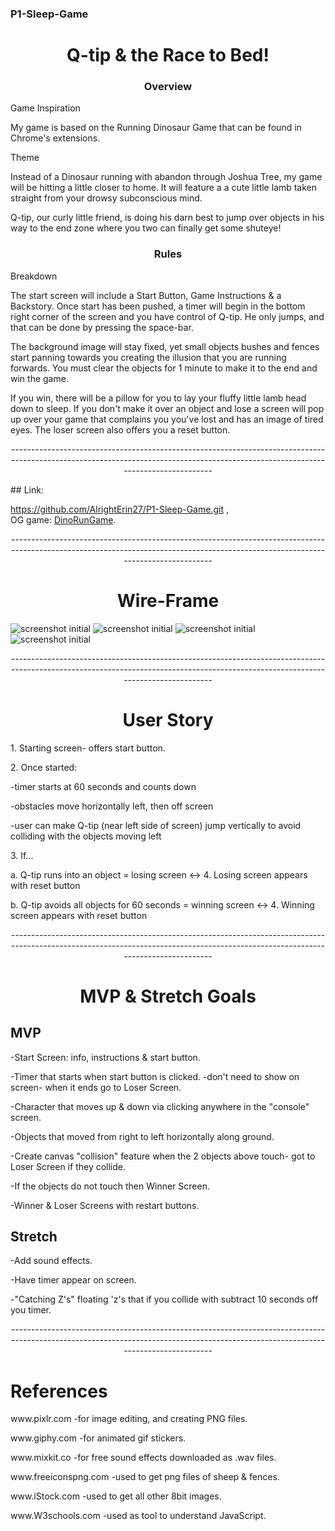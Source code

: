 ### P1-Sleep-Game

<center><h1> Q-tip & the Race to Bed! </h1></center>

<center><h3> Overview </h3></center>
<p>Game Inspiration</p>
<p>My game is based on the Running Dinosaur Game that can be found in Chrome's extensions.</p>
<p>Theme</p>
<p>Instead of a Dinosaur running with abandon through Joshua Tree, my game will be hitting a little closer to home. It will feature a a cute little lamb taken straight from your drowsy subconscious mind.</p>
<p>Q-tip, our curly little friend, is doing his darn best to jump over objects in his way to the end zone where you two can finally get some shuteye!</p>

<center><h3> Rules </h3></center>
<p>Breakdown</p>
<p>The start screen will include a Start Button, Game Instructions & a Backstory.
Once start has been pushed, a timer will begin in the bottom right corner of the screen and you have control of Q-tip. He only jumps, and that can be done by pressing the space-bar.</p>
The background image will stay fixed, yet small objects bushes and fences start panning towards you creating the illusion that you are running forwards. You must clear the objects for 1 minute to make it to the end and win the game.</p>
<p>If you win, there will be a pillow for you to lay your fluffy little lamb head down to sleep. If you don't make it over an object and lose a screen will pop up over your game that complains you you've lost and has an image of tired eyes. The loser screen also offers you a reset button.</p>
<p><center>----------------------------------------------------------------------------------------------------------------------------------------------------------------------------------</center></p>
## Link:

https://github.com/AlrightErin27/P1-Sleep-Game.git ,  
OG game: [DinoRunGame](https://i.imgur.com/gu4zStt.png).

<p><center>----------------------------------------------------------------------------------------------------------------------------------------------------------------------------------</center></p>
<center><h1> Wire-Frame </h1></center>

![screenshot initial](framework/startscreen.png)
![screenshot initial](framework/actionscreen.png)
![screenshot initial](framework/winner.png)
![screenshot initial](framework/loser.png)

  <p><center>----------------------------------------------------------------------------------------------------------------------------------------------------------------------------------</center></p>
  <center><h1>User Story</h2></center>
  <p>1. Starting screen- offers start button.</p>
  <p>2. Once started: </p>
  -timer starts at 60 seconds and counts down</p>
  -obstacles move horizontally left, then off screen</p>
  -user can make Q-tip (near left side of screen) jump vertically to avoid colliding with the objects moving left</p>
  <p>3. If...</p>
  <p>a. Q-tip runs into an object = losing screen <-> 4. Losing screen appears with reset button</p>
  <p>b. Q-tip avoids all objects for 60 seconds = winning screen <-> 4. Winning screen appears with reset button</p>
  <p><center>----------------------------------------------------------------------------------------------------------------------------------------------------------------------------------</center></p>
    <center><h1>MVP & Stretch Goals</h1></center>
  <h2>MVP</h2>
  <p>-Start Screen: info, instructions & start button.</p>
  <p>-Timer that starts when start button is clicked. -don't need to show on screen- when it ends go to Loser Screen.</p>
  <p>-Character that moves up & down via clicking anywhere in the "console" screen.</p>
  <p>-Objects that moved from right to left horizontally along ground.</p>
  <p>-Create canvas "collision" feature when the 2 objects above touch- got to Loser Screen if they collide.</p>
  <p>-If the objects do not touch then Winner Screen.</p>
  <p>-Winner & Loser Screens with restart buttons.</p>
  <h2>Stretch</h2>
  <p>-Add sound effects.</p>
  <p>-Have timer appear on screen.</p>
  <p>-"Catching Z's" floating 'z's that if you collide with subtract 10 seconds off you timer.</p>
<p><center>----------------------------------------------------------------------------------------------------------------------------------------------------------------------------------</center></p>
 <h1> References </h1>
 <p>www.pixlr.com        -for image editing, and creating PNG files.</p>
 <p>www.giphy.com        -for animated gif stickers.</P>
 <p>www.mixkit.co        -for free sound effects downloaded as .wav files.</p>
 <p>www.freeiconspng.com -used to get png files of sheep & fences.</p>
 <p>www.iStock.com       -used to get all other 8bit images.</p>
 <p>www.W3schools.com    -used as tool to understand JavaScript.</p>
